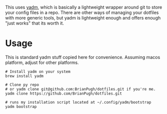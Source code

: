 This uses [yadm](https://yadm.io), which is basically a lightweight wrapper around git to store your config files in a repo. There are other ways of managing your dotfiles with more generic tools, but yadm is lightweight enough and offers enough "just works" that its worth it.

# Usage
This is standard yadm stuff copied here for convenience. Assuming macos platform, adjust for other platforms.

```
# Install yadm on your system
brew install yadm

# Clone py repo
# or yadm clone git@github.com:BrianPugh/dotfiles.git if you're me.
yadm clone https://github.com/BrianPugh/dotfiles.git

# runs my installation script located at ~/.config/yadm/bootstrap
yadm bootstrap
```
